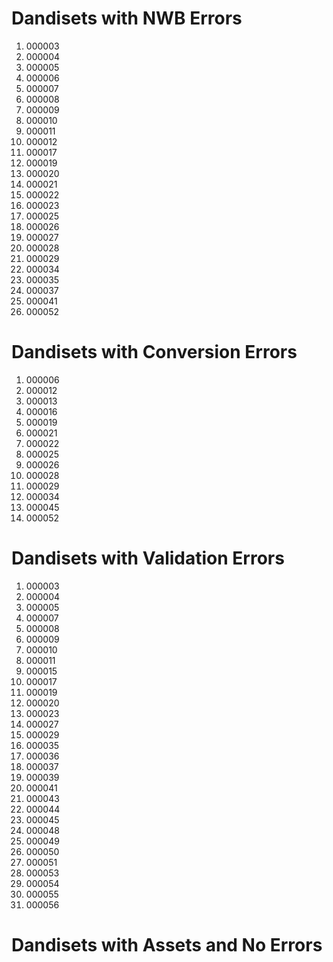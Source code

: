 # Dandisets with NWB Errors
1. 000003
2. 000004
3. 000005
4. 000006
5. 000007
6. 000008
7. 000009
8. 000010
9. 000011
10. 000012
11. 000017
12. 000019
13. 000020
14. 000021
15. 000022
16. 000023
17. 000025
18. 000026
19. 000027
20. 000028
21. 000029
22. 000034
23. 000035
24. 000037
25. 000041
26. 000052

# Dandisets with Conversion Errors
1. 000006
2. 000012
3. 000013
4. 000016
5. 000019
6. 000021
7. 000022
8. 000025
9. 000026
10. 000028
11. 000029
12. 000034
13. 000045
14. 000052

# Dandisets with Validation Errors
1. 000003
2. 000004
3. 000005
4. 000007
5. 000008
6. 000009
7. 000010
8. 000011
9. 000015
10. 000017
11. 000019
12. 000020
13. 000023
14. 000027
15. 000029
16. 000035
17. 000036
18. 000037
19. 000039
20. 000041
21. 000043
22. 000044
23. 000045
24. 000048
25. 000049
26. 000050
27. 000051
28. 000053
29. 000054
30. 000055
31. 000056

# Dandisets with Assets and No Errors
